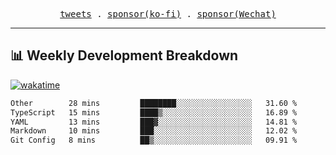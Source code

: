 <p align="center">
  <samp>
    <a href="https://twitter.com/everfu8">tweets</a> .
    <a href="https://ko-fi.com/everfu">sponsor(ko-fi)</a> . 
    <a href="https://s3.qjqq.cn/47/663742bac8e52.webp!color">sponsor(Wechat)</a>
  </samp>
</p>

---

## 📊 Weekly Development Breakdown

[![wakatime](https://wakatime.com/badge/user/0fcef314-a9cd-4509-9880-5cdb2158a775.svg)](https://wakatime.com/@0fcef314-a9cd-4509-9880-5cdb2158a775)

<!--START_SECTION:waka-->

```txt
Other        28 mins         ████████░░░░░░░░░░░░░░░░░   31.60 %
TypeScript   15 mins         ████▒░░░░░░░░░░░░░░░░░░░░   16.89 %
YAML         13 mins         ███▓░░░░░░░░░░░░░░░░░░░░░   14.81 %
Markdown     10 mins         ███░░░░░░░░░░░░░░░░░░░░░░   12.02 %
Git Config   8 mins          ██▒░░░░░░░░░░░░░░░░░░░░░░   09.91 %
```

<!--END_SECTION:waka-->